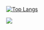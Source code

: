 

[![Top Langs](https://github-readme-stats.vercel.app/api/top-langs/?username=decipherpunk&langs_count=15)](https://github.com/anuraghazra/github-readme-stats)

![](https://komarev.com/ghpvc/?username=decipherpunk)





